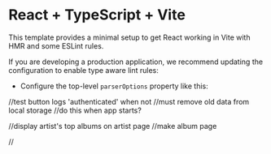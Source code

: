# React + TypeScript + Vite


This template provides a minimal setup to get React working in Vite with HMR and some ESLint rules.



If you are developing a production application, we recommend updating the configuration to enable type aware lint rules:

- Configure the top-level `parserOptions` property like this:

//test button logs 'authenticated' when not
//must remove old data from local storage
//do this when app starts?

//display artist's top albums on artist page
//make album page

//